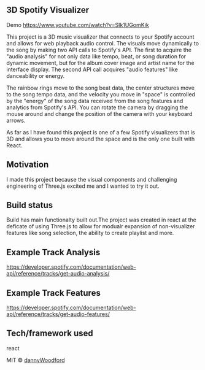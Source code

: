 ## 3D Spotify Visualizer
Demo https://www.youtube.com/watch?v=SIk1UGomKik

 This project is a 3D music visualizer that connects to your Spotify account and allows for web playback audio control. The visuals move dynamically to the song by making two API calls to Spotify's API. The first to acquire the "audio analysis" for not only data like tempo, beat, or song duration for dynamic movement, but for the album cover image and artist name for the interface display. The second API call acquires "audio features" like danceability or energy.
 
  The rainbow rings move to the song beat data, the center structures move to the song tempo data, and the velocity you move in "space" is controlled by the "energy" of the song data received from the song features and analytics from Spotify's API. You can rotate the camera by dragging the mouse around and change the position of the camera with your keyboard arrows. 
  
  As far as I have found this project is one of a few Spotify visualizers that is 3D and allows you to move around the space and is the only one built with React.     

## Motivation
  I made this project because the visual components and challenging engineering of Three.js excited me and I wanted to try it out. 

## Build status
Build has main functionalty built out.The project was created in react at the deficate of using Three.js to allow for modualr expansion of non-visualizer features like song selection, the ability to create playlist and more. 

## Example Track Analysis
https://developer.spotify.com/documentation/web-api/reference/tracks/get-audio-analysis/

## Example Track Features
https://developer.spotify.com/documentation/web-api/reference/tracks/get-audio-features/

## Tech/framework used
react

MIT © [dannyWoodford]()
